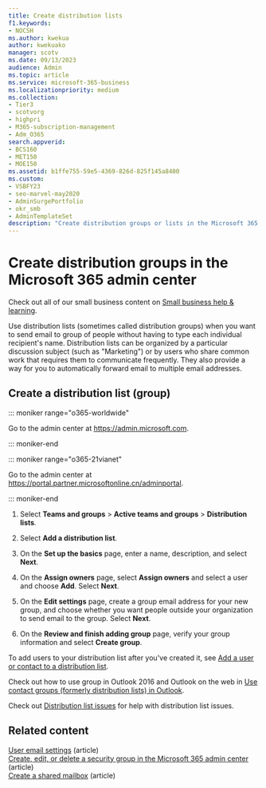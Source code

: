 ```yaml
---
title: Create distribution lists
f1.keywords:
- NOCSH
ms.author: kwekua
author: kwekuako
manager: scotv
ms.date: 09/13/2023
audience: Admin
ms.topic: article
ms.service: microsoft-365-business
ms.localizationpriority: medium
ms.collection: 
- Tier3
- scotvorg
- highpri
- M365-subscription-management 
- Adm_O365
search.appverid:
- BCS160
- MET150
- MOE150
ms.assetid: b1ffe755-59e5-4369-826d-825f145a8400
ms.custom:
- VSBFY23
- seo-marvel-may2020
- AdminSurgePortfolio
- okr_smb
- AdminTemplateSet
description: "Create distribution groups or lists in the Microsoft 365 admin center so you can send emails to a group without typing each recipient's name."
---
```


# Create distribution groups in the Microsoft 365 admin center

Check out all of our small business content on [Small business help & learning](https://go.microsoft.com/fwlink/?linkid=2224585).

Use distribution lists (sometimes called distribution groups) when you want to send email to group of people without having to type each individual recipient's name. Distribution lists can be organized by a particular discussion subject (such as "Marketing") or by users who share common work that requires them to communicate frequently. They also provide a way for you to automatically forward email to multiple email addresses.
  
## Create a distribution list (group)

::: moniker range="o365-worldwide"

Go to the admin center at <a href="https://go.microsoft.com/fwlink/p/?linkid=2024339" target="_blank">https://admin.microsoft.com</a>.

::: moniker-end

::: moniker range="o365-21vianet"

Go to the admin center at <a href="https://go.microsoft.com/fwlink/p/?linkid=850627" target="_blank">https://portal.partner.microsoftonline.cn/adminportal</a>.

::: moniker-end

1. Select **Teams and groups** \> **Active teams and groups** \> **Distribution lists**.

2. Select **Add a distribution list**.

3. On the **Set up the basics** page, enter a name, description, and select **Next**.

4. On the **Assign owners** page, select **Assign owners** and select a user and choose **Add**. Select **Next**.

5. On the **Edit settings** page, create a group email address for your new group, and choose whether you want people outside your organization to send email to the group. Select **Next**.

6. On the **Review and finish adding group** page, verify your group information and select **Create group**.

To add users to your distribution list after you've created it, see [Add a user or contact to a distribution list](../email/add-user-or-contact-to-distribution-list.md).

Check out how to use group in Outlook 2016 and Outlook on the web in [Use contact groups (formerly distribution lists) in Outlook](https://support.microsoft.com/office/1c97fcb2-0ed4-41e6-b401-58f9d7d40e39).
  
Check out [Distribution list issues](/office365/troubleshoot/groups/distribution-list-issues) for help with distribution list issues.

## Related content

[User email settings](../email/office-365-user-email-settings.md) (article)\
[Create, edit, or delete a security group in the Microsoft 365 admin center](../email/create-edit-or-delete-a-security-group.md) (article)\
[Create a shared mailbox](../email/create-a-shared-mailbox.md) (article)
